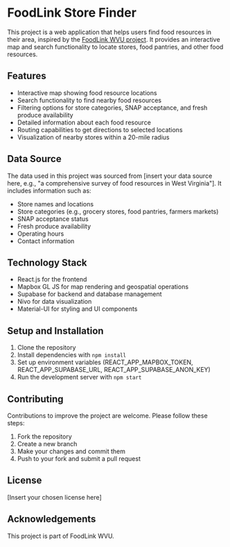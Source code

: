 # FoodLink Store Finder

This project is a web application that helps users find food resources in their area, inspired by the [FoodLink WVU project](https://foodlink.wvu.edu/pages/find-food). It provides an interactive map and search functionality to locate stores, food pantries, and other food resources.

## Features

- Interactive map showing food resource locations
- Search functionality to find nearby food resources
- Filtering options for store categories, SNAP acceptance, and fresh produce availability
- Detailed information about each food resource
- Routing capabilities to get directions to selected locations
- Visualization of nearby stores within a 20-mile radius

## Data Source

The data used in this project was sourced from [insert your data source here, e.g., "a comprehensive survey of food resources in West Virginia"]. It includes information such as:

- Store names and locations
- Store categories (e.g., grocery stores, food pantries, farmers markets)
- SNAP acceptance status
- Fresh produce availability
- Operating hours
- Contact information

## Technology Stack

- React.js for the frontend
- Mapbox GL JS for map rendering and geospatial operations
- Supabase for backend and database management
- Nivo for data visualization
- Material-UI for styling and UI components

## Setup and Installation

1. Clone the repository
2. Install dependencies with `npm install`
3. Set up environment variables (REACT_APP_MAPBOX_TOKEN, REACT_APP_SUPABASE_URL, REACT_APP_SUPABASE_ANON_KEY)
4. Run the development server with `npm start`

## Contributing

Contributions to improve the project are welcome. Please follow these steps:

1. Fork the repository
2. Create a new branch
3. Make your changes and commit them
4. Push to your fork and submit a pull request

## License

[Insert your chosen license here]

## Acknowledgements

This project is part of FoodLink WVU. 